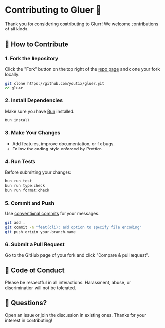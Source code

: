 # Contributing to Gluer 🧷

Thank you for considering contributing to Gluer! We welcome contributions of all kinds.

## 🚀 How to Contribute

### 1. Fork the Repository

Click the "Fork" button on the top right of the [repo page](https://github.com/youtix/gluer) and clone your fork locally:

```bash
git clone https://github.com/youtix/gluer.git
cd gluer
```

### 2. Install Dependencies

Make sure you have [Bun](https://bun.sh) installed.

```bash
bun install
```

### 3. Make Your Changes

- Add features, improve documentation, or fix bugs.
- Follow the coding style enforced by Prettier.

### 4. Run Tests

Before submitting your changes:

```bash
bun run test
bun run type:check
bun run format:check
```

### 5. Commit and Push

Use [conventional commits](https://www.conventionalcommits.org/en/v1.0.0/) for your messages.

```bash
git add .
git commit -m "feat(cli): add option to specify file encoding"
git push origin your-branch-name
```

### 6. Submit a Pull Request

Go to the GitHub page of your fork and click "Compare & pull request".

## 🙌 Code of Conduct

Please be respectful in all interactions. Harassment, abuse, or discrimination will not be tolerated.

## 💬 Questions?

Open an issue or join the discussion in existing ones. Thanks for your interest in contributing!
